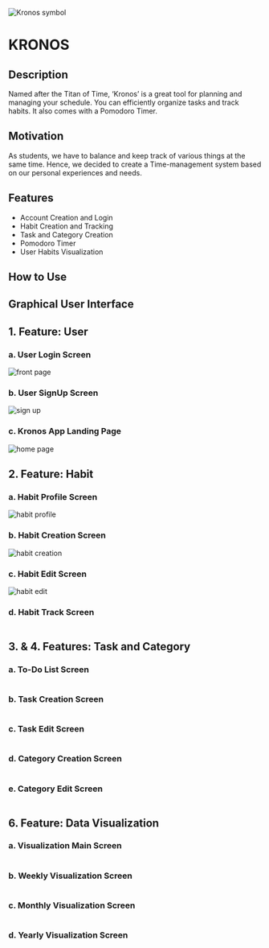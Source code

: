 ![Kronos symbol](https://user-images.githubusercontent.com/113299553/205387220-89076fcb-f2e9-4b1e-bfbc-89b7260a6481.png)

# KRONOS

## Description

Named after the Titan of Time, ‘Kronos’ is a great tool for planning and managing your schedule. You can efficiently organize tasks and track habits. It also comes with a Pomodoro Timer. 

## Motivation

As students, we have to balance and keep track of various things at the same time. Hence, we decided to create a Time-management system based on our personal experiences and needs.

## Features

* Account Creation and Login 
* Habit Creation and Tracking
* Task and Category Creation
* Pomodoro Timer
* User Habits Visualization

## How to Use

## Graphical User Interface

## 1. Feature: User

### a. User Login Screen

![front page](https://github.com/CSC207-2022F-UofT/course-project-kronos/blob/aef88c06d14816a872dbdf8115f568220f87cd5c/front%20page.png)

### b. User SignUp Screen

![sign up](https://github.com/CSC207-2022F-UofT/course-project-kronos/blob/4dab5c4a5f873ccc4e49e8c64c95c2a8c2b09b11/sign%20up.png)

### c. Kronos App Landing Page 

![home page](https://github.com/CSC207-2022F-UofT/course-project-kronos/blob/a796d8576f0059ed114cc3e7f7665319248451c0/home%20page.png)

## 2. Feature: Habit 

### a. Habit Profile Screen

![habit profile](https://github.com/CSC207-2022F-UofT/course-project-kronos/blob/9bfa1f76a60aa929214e77ed701c0d3edc13f1e9/habit%20profile.png)

### b. Habit Creation Screen

![habit creation](https://github.com/CSC207-2022F-UofT/course-project-kronos/blob/4dab5c4a5f873ccc4e49e8c64c95c2a8c2b09b11/habit%20creation.png)

### c. Habit Edit Screen

![habit edit](https://github.com/CSC207-2022F-UofT/course-project-kronos/blob/4dab5c4a5f873ccc4e49e8c64c95c2a8c2b09b11/habit%20edit.png)

### d. Habit Track Screen

![]()

## 3. & 4. Features: Task and Category

### a. To-Do List Screen

![]()

### b. Task Creation Screen

![]()

### c. Task Edit Screen

![]()

### d. Category Creation Screen

![]()

### e. Category Edit Screen

![]()

## 6. Feature: Data Visualization

### a. Visualization Main Screen

![]()

### b. Weekly Visualization Screen

![]()

### c. Monthly Visualization Screen

![]()

### d. Yearly Visualization Screen

![]()





